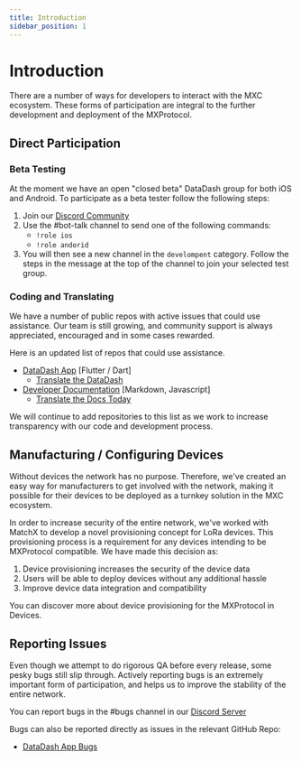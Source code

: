 ```yaml
---
title: Introduction
sidebar_position: 1
---
```


# Introduction

There are a number of ways for developers to interact with the MXC ecosystem. These forms of participation are integral to the further development and deployment of the MXProtocol.

## Direct Participation

### Beta Testing
At the moment we have an open "closed beta" DataDash group for both iOS and Android. To participate as a beta tester follow the following steps:
1. Join our [Discord Community](https://mxc.news/discord)
1. Use the #bot-talk channel to send one of the following commands:
   * `!role ios`
   * `!role andorid`
1. You will then see a new channel in the `develompent` category. Follow the steps in the message at the top of the channel to join your selected test group.

### Coding and Translating
We have a number of public repos with active issues that could use assistance. Our team is still growing, and community support is always appreciated, encouraged and in some cases rewarded.

Here is an updated list of repos that could use assistance.
* [DataDash App](https://github.com/mxc-foundation/supernode-app) [Flutter / Dart]
  * [Translate the DataDash](https://crowdin.com/project/mxc-mobile-app)
* [Developer Documentation](https://github.com/mxc-foundation/developer-documentation) [Markdown, Javascript]
  * [Translate the Docs Today](https://crowdin.com/project/mxc-documentation)

We will continue to add repositories to this list as we work to increase transparency with our code and development process.

## Manufacturing / Configuring Devices
Without devices the network has no purpose. Therefore, we've created an easy way for manufacturers to get involved with the network, making it possible for their devices to be deployed as a turnkey solution in the MXC ecosystem.

In order to increase security of the entire network, we've worked with MatchX to develop a novel provisioning concept for LoRa devices. This provisioning process is a requirement for any devices intending to be MXProtocol compatible. We have made this decision as:
1. Device provisioning increases the security of the device data
1. Users will be able to deploy devices without any additional hassle
1. Improve device data integration and compatibility

You can discover more about device provisioning for the MXProtocol in Devices.

## Reporting Issues
Even though we attempt to do rigorous QA before every release, some pesky bugs still slip through. Actively reporting bugs is an extremely important form of participation, and helps us to improve the stability of the entire network.

You can report bugs in the #bugs channel in our [Discord Server](https://mxc.news/discord)

Bugs can also be reported directly as issues in the relevant GitHub Repo:
* [DataDash App Bugs](https://github.com/mxc-foundation/supernode-app/issues)